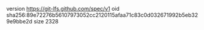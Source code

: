 version https://git-lfs.github.com/spec/v1
oid sha256:89e72276b56107973052cc2120115afaa71c83c0d032671992b5eb329e9bbe2d
size 2328
